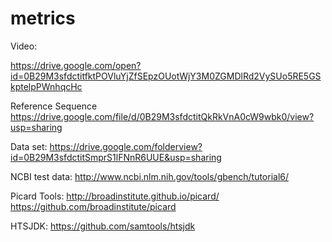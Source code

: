# metrics

Video:

https://drive.google.com/open?id=0B29M3sfdctitfktPOVluYjZfSEpzOUotWjY3M0ZGMDlRd2VySUo5RE5GSkptelpPWnhqcHc

Reference Sequence
https://drive.google.com/file/d/0B29M3sfdctitQkRkVnA0cW9wbk0/view?usp=sharing

Data set:
https://drive.google.com/folderview?id=0B29M3sfdctitSmprS1lFNnR6UUE&usp=sharing

NCBI test data:
http://www.ncbi.nlm.nih.gov/tools/gbench/tutorial6/

Picard Tools:
http://broadinstitute.github.io/picard/
https://github.com/broadinstitute/picard

HTSJDK:
https://github.com/samtools/htsjdk
